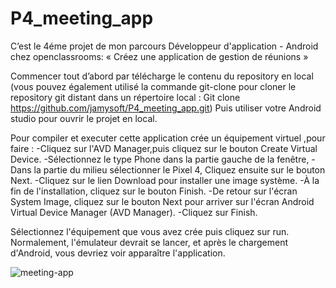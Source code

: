 # P4_meeting_app
C’est le 4éme projet de mon parcours Développeur d'application - Android chez openclassrooms: 
« Créez une application de gestion de réunions » 

Commencer tout d’abord par télécharge le contenu du repository en local (vous pouvez également utilisé la commande git-clone pour cloner 
le repository git distant dans un répertoire local : Git clone https://github.com/jamysoft/P4_meeting_app.git)
Puis utiliser votre Android studio pour ouvrir le projet en local.

Pour compiler et executer cette application crée un équipement virtuel ,pour faire :
-Cliquez sur l'AVD Manager,puis cliquez sur le bouton Create Virtual Device. 
-Sélectionnez le type  Phone dans la partie gauche de la fenêtre,
-Dans la partie du milieu  sélectionner le Pixel 4, Cliquez ensuite sur le bouton Next.
-Cliquez sur le lien Download pour installer une image système.
-À la fin de l'installation, cliquez sur le bouton Finish.
-De retour sur l'écran System Image, cliquez sur le bouton Next pour arriver sur l'écran Android Virtual Device Manager (AVD Manager). 
-Cliquez sur Finish.

Sélectionnez l'équipement que vous avez crée puis cliquez sur run. 
Normalement, l'émulateur devrait se lancer, et après le chargement d'Android, vous devriez voir apparaître l'application.

![meeting-app](https://user-images.githubusercontent.com/94085967/192892881-e2ad85bf-b771-4212-b689-d47d12d02da8.gif)

